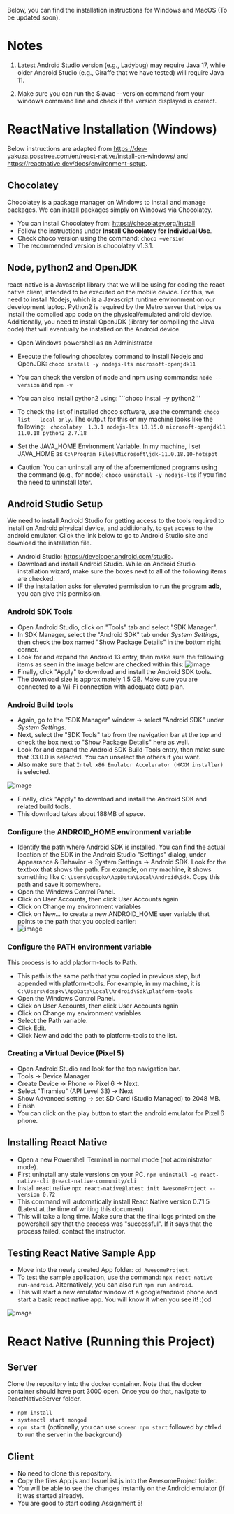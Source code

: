 Below, you can find the installation instructions for Windows and MacOS (To be updated soon).
# Notes
1. Latest Android Studio version (e.g., Ladybug) may require Java 17, while older Android Studio (e.g., Giraffe that we have tested) will require Java 11.

2. Make sure you can run the $javac --version command from your windows command line and check if the version displayed is correct.

# ReactNative Installation (Windows)
Below instructions are adapted from https://dev-yakuza.posstree.com/en/react-native/install-on-windows/ and https://reactnative.dev/docs/environment-setup.
## Chocolatey
Chocolatey is a package manager on Windows to install and manage packages. We can install packages simply on Windows via Chocolatey.

* You can install Chocolatey from: https://chocolatey.org/install 
* Follow the instructions under **Install Chocolatey for Individual Use**.
* Check choco version using the command: ```choco –version```
* The recommended version is chocolatey v1.3.1.

## Node, python2 and OpenJDK

react-native is a Javascript library that we will be using for coding the react native client, intended to be executed on the mobile device. For this, we need to install Nodejs, which is a Javascript runtime environment on our development laptop. Python2 is required by the Metro server that helps us install the compiled app code on the physical/emulated android device. Additionally, you need to install OpenJDK (library for compiling the Java code) that will eventually be installed on the Android device.

* Open Windows powershell as an Administrator
* Execute the following chocolatey command to install Nodejs and OpenJDK: ```choco install -y nodejs-lts microsoft-openjdk11```
* You can check the version of node and npm using commands: ```node --version``` and ```npm -v```
* You can also install python2 using: ```choco install -y python2'''
* To check the list of installed choco software, use the command: ```choco list --local-only```. The output for this on my machine looks like the following: ```
chocolatey  1.3.1
nodejs-lts 18.15.0
microsoft-openjdk11 11.0.18
python2 2.7.18```

* Set the JAVA_HOME Environment Variable. In my machine, I set JAVA_HOME as ```C:\Program Files\Microsoft\jdk-11.0.18.10-hotspot```
* Caution: You can uninstall any of the aforementioned programs using the command (e.g., for node): ```choco uninstall -y nodejs-lts``` if you find the need to uninstall later.


## Android Studio Setup
We need to install Android Studio for getting access to the tools required to install on Android physical device, and additionally, to get access to the android emulator. Click the link below to go to Android Studio site and download the installation file.

* Android Studio: https://developer.android.com/studio. 
* Download and install Android Studio. While on Android Studio installation wizard, make sure the boxes next to all of the following items are checked:
* IF the installation asks for elevated permission to run the program **adb**, you can give this permission. 


### Android SDK Tools
* Open Android Studio, click on "Tools" tab and select "SDK Manager".
* In SDK Manager, select the "Android SDK" tab under *System Settings*, then check the box named "Show Package Details" in the bottom right corner.
* Look for and expand the Android 13 entry, then make sure the following items as seen in the image below are checked within this:
![image](https://user-images.githubusercontent.com/16555135/228753652-f80e362b-55e8-4417-9cea-51b81b397e05.png)
* Finally, click "Apply" to download and install the Android SDK tools.
* The download size is approximately 1.5 GB. Make sure you are connected to a Wi-Fi connection with adequate data plan.

### Android Build tools
* Again, go to the "SDK Manager" window -> select "Android SDK" under *System Settings*.
* Next, select the "SDK Tools" tab from the navigation bar at the top and check the box next to "Show Package Details" here as well.
* Look for and expand the Android SDK Build-Tools entry, then make sure that 33.0.0 is selected. You can unselect the others if you want.
* Also make sure that ```Intel x86 Emulator Accelerator (HAXM installer)``` is selected.

![image](https://user-images.githubusercontent.com/16555135/228755900-312591db-8076-497d-84dd-181c23d022c5.png)


* Finally, click "Apply" to download and install the Android SDK and related build tools.
* This download takes about 188MB of space.



### Configure the ANDROID_HOME environment variable

* Identify the path where Android SDK is installed. You can find the actual location of the SDK in the Android Studio "Settings" dialog, under Appearance & Behavior → System Settings → Android SDK. Look for the textbox that shows the path. For example, on my machine, it shows something like ```C:\Users\dcspkv\AppData\Local\Android\Sdk```. Copy this path and save it somewhere.
* Open the Windows Control Panel.
* Click on User Accounts, then click User Accounts again
* Click on Change my environment variables
* Click on New... to create a new ANDROID_HOME user variable that points to the path that you copied earlier:
* ![image](https://user-images.githubusercontent.com/16555135/197795599-a6262e3d-17d6-47bc-a51a-a04f1d72ad24.png)

### Configure the PATH environment variable
This process is to add platform-tools to Path.
* This path is the same path that you copied in previous step, but appended with platform-tools. For example, in my machine, it is ```C:\Users\dcspkv\AppData\Local\Android\Sdk\platform-tools```
* Open the Windows Control Panel.
* Click on User Accounts, then click User Accounts again
* Click on Change my environment variables
* Select the Path variable.
* Click Edit.
* Click New and add the path to platform-tools to the list.


### Creating a Virtual Device (Pixel 5)
* Open Android Studio and look for the top navigation bar.
* Tools -> Device Manager
* Create Device -> Phone -> Pixel 6 -> Next.
* Select "Tiramisu" (API Level 33) -> Next
* Show Advanced setting -> set SD Card (Studio Managed) to 2048 MB.
* Finish
* You can click on the play button to start the android emulator for Pixel 6 phone.

## Installing React Native
* Open a new Powershell Terminal in normal mode (not administrator mode).
* First uninstall any stale versions on your PC. ```npm uninstall -g react-native-cli @react-native-community/cli```
* Install react native ```npx react-native@latest init AwesomeProject --version 0.72```
* This command will automatically install React Native version 0.71.5 (Latest at the time of writing this document)
* This will take a long time. Make sure that the final logs printed on the powershell say that the process was "successful". If it says that the process failed, contact the instructor.

## Testing React Native Sample App
* Move into the newly created App folder: ```cd AwesomeProject```.
* To test the sample application, use the command: ```npx react-native run-android```. Alternatively, you can also run ```npm run android```.
* This will start a new emulator window of a google/android phone and start a basic react native app. You will know it when you see it! :)cd 

![image](https://user-images.githubusercontent.com/16555135/228783852-27fefb82-bb41-4548-ae79-b5de9f649772.png)


# React Native (Running this Project)

## Server
Clone the repository into the docker container. Note that the docker container should have port 3000 open. Once you do that, navigate to ReactNativeServer folder. 
- ```npm install```
- ```systemctl start mongod```
- ```npm start``` (optionally, you can use ```screen npm start``` followed by ctrl+d to run the server in the background)

## Client
* No need to clone this repository.
* Copy the files App.js and IssueList.js into the AwesomeProject folder. 
* You will be able to see the changes instantly on the Android emulator (if it was started already).
* You are good to start coding Assignment 5!
